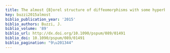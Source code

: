 ```yaml
---
title: The almost {B}orel structure of diffeomorphisms with some hyperbolicity
key: buzzi2015almost
biblio_publication_year: '2015'
biblio_authors: Buzzi, J.
biblio_volume: '89'
biblio_url: http://dx.doi.org/10.1090/pspum/089/01491
biblio_doi: 10.1090/pspum/089/01491
biblio_pagination: "9\u201344"
---
```

